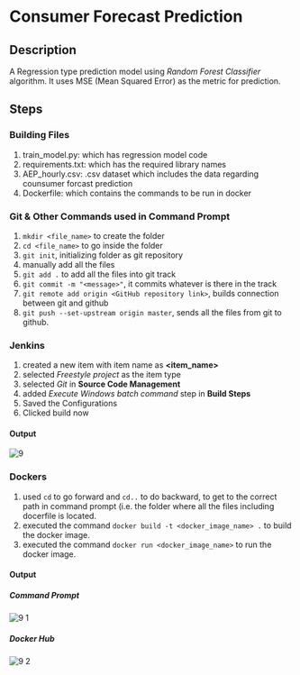 # Consumer Forecast Prediction

## Description
A Regression type prediction model using *Random Forest Classifier* algorithm. It uses MSE (Mean Squared Error) as the metric for prediction.

## Steps

### Building Files
1) train_model.py: which has regression model code
2) requirements.txt: which has the required library names
3) AEP_hourly.csv: .csv dataset which includes the data regarding counsumer forcast prediction
4) Dockerfile: which contains the commands to be run in docker

### Git & Other Commands used in Command Prompt
1) `mkdir <file_name>` to create the folder
2) `cd <file_name>` to go inside the folder
3) `git init`, initializing folder as git repository
4) manually add all the files
5) `git add .` to add all the files into git track
6) `git commit -m "<message>"`, it commits whatever is there in the track
7) `git remote add origin <GitHub repository link>`, builds connection between git and github
8) `git push --set-upstream origin master`, sends all the files from git to github.


### Jenkins
1) created a new item with item name as **<item_name>**
2) selected *Freestyle project* as the item type
3) selected *Git* in **Source Code Management**
4) added *Execute Windows batch command* step in **Build Steps**
5) Saved the Configurations
6) Clicked build now

#### Output
  ![9](https://github.com/user-attachments/assets/18b19383-1538-4382-bffb-b1bea6e8db5e)

### Dockers
1) used `cd` to go forward and `cd..` to do backward, to get to the correct path in command prompt (i.e. the folder where all the files including docerfile is located.
2) executed the command `docker build -t <docker_image_name> .` to build the docker image.
3) executed the command `docker run <docker_image_name>` to run the docker image.

#### Output
  ##### Command Prompt
  ![9 1](https://github.com/user-attachments/assets/77c9c5b9-49cc-47d9-92a8-534836eecefa)

  
  ##### Docker Hub
  ![9 2](https://github.com/user-attachments/assets/2f722866-12c9-48e5-9256-8fbafb10e66a)

